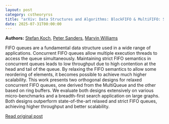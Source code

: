 ```yaml
---
layout: post
category: cstheoryrss
title: "arXiv: Data Structures and Algorithms: BlockFIFO & MultiFIFO: Scalable Relaxed Queues"
date: 2025-07-31T00:00:00
---
```


**Authors:** [Stefan Koch](https://dblp.uni-trier.de/search?q=Stefan+Koch), [Peter Sanders](https://dblp.uni-trier.de/search?q=Peter+Sanders), [Marvin Williams](https://dblp.uni-trier.de/search?q=Marvin+Williams)

FIFO queues are a fundamental data structure used in a wide range of
applications. Concurrent FIFO queues allow multiple execution threads to access
the queue simultaneously. Maintaining strict FIFO semantics in concurrent
queues leads to low throughput due to high contention at the head and tail of
the queue. By relaxing the FIFO semantics to allow some reordering of elements,
it becomes possible to achieve much higher scalability. This work presents two
orthogonal designs for relaxed concurrent FIFO queues, one derived from the
MultiQueue and the other based on ring buffers. We evaluate both designs
extensively on various micro-benchmarks and a breadth-first search application
on large graphs. Both designs outperform state-of-the-art relaxed and strict
FIFO queues, achieving higher throughput and better scalability.

[Read original post](http://arxiv.org/abs/2507.22764v1)

